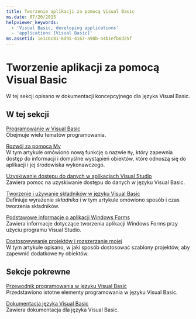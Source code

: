 ```yaml
---
title: Tworzenie aplikacji za pomocą Visual Basic
ms.date: 07/20/2015
helpviewer_keywords:
  - 'Visual Basic, developing applications'
  - 'applications [Visual Basic]'
ms.assetid: 1e1c0c81-6d95-4167-a98b-44b1efb6d25f
---
```

# <a name="developing-applications-with-visual-basic"></a>Tworzenie aplikacji za pomocą Visual Basic
W tej sekcji opisano w dokumentacji koncepcyjnego dla języka Visual Basic.  
  
## <a name="in-this-section"></a>W tej sekcji  
 [Programowanie w Visual Basic](../../visual-basic/developing-apps/programming/index.md)  
 Obejmuje wielu tematów programowania.  
  
 [Rozwój za pomocą My](../../visual-basic/developing-apps/development-with-my/index.md)  
 W tym artykule omówiono nową funkcję o nazwie `My`, który zapewnia dostęp do informacji i domyślne wystąpień obiektów, które odnoszą się do aplikacji i jej środowiska wykonawczego.  
  
 [Uzyskiwanie dostępu do danych w aplikacjach Visual Studio](../../visual-basic/developing-apps/accessing-data.md)  
 Zawiera pomoc na uzyskiwanie dostępu do danych w języku Visual Basic.  
  
 [Tworzenie i używanie składników w języku Visual Basic](../../visual-basic/developing-apps/creating-and-using-components.md)  
 Definiuje wyrażenie *składnika* i w tym artykule omówiono sposób i czas tworzenia składników.  
  
 [Podstawowe informacje o aplikacji Windows Forms](../../visual-basic/developing-apps/windows-forms/index.md)  
 Zawiera informacje dotyczące tworzenia aplikacji Windows Forms przy użyciu programu Visual Studio.  
  
 [Dostosowywanie projektów i rozszerzanie mojej](../../visual-basic/developing-apps/customizing-extending-my/index.md)  
 W tym artykule opisano, w jaki sposób dostosować szablony projektów, aby zapewnić dodatkowe `My` obiektów.  
  
## <a name="related-sections"></a>Sekcje pokrewne  
 [Przewodnik programowania w języku Visual Basic](../../visual-basic/programming-guide/index.md)  
 Przedstawiono istotne elementy programowania w języku Visual Basic.  
  
 [Dokumentacja języka Visual Basic](../../visual-basic/language-reference/index.md)  
 Zawiera dokumentacja dla języka Visual Basic.
